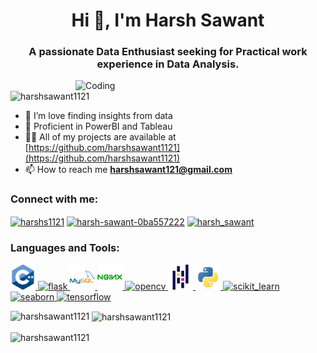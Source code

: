 <h1 align="center">Hi 👋, I'm Harsh Sawant</h1>
<h3 align="center">A passionate Data Enthusiast seeking for Practical work experience in Data Analysis.</h3>
<img align="right" alt="Coding" width="400" src="https://blog.imarticus.org/wp-content/uploads/2020/09/rt.gif")


<p align="left"> <img src="https://komarev.com/ghpvc/?username=harshsawant1121&label=Profile%20views&color=0e75b6&style=flat" alt="harshsawant1121" /> </p>



- 🌱 I’m love finding insights from data 
- 🔭 Proficient in PowerBI and Tableau
- 👨‍💻 All of my projects are available at [https://github.com/harshsawant1121](https://github.com/harshsawant1121)
- 📫 How to reach me **harshsawant121@gmail.com**

<h3 align="left">Connect with me:</h3>
<p align="left">
<a href="https://twitter.com/harshs1121" target="blank"><img align="center" src="https://raw.githubusercontent.com/rahuldkjain/github-profile-readme-generator/master/src/images/icons/Social/twitter.svg" alt="harshs1121" height="30" width="40" /></a>
<a href="https://linkedin.com/in/harsh-sawant-0ba557222" target="blank"><img align="center" src="https://raw.githubusercontent.com/rahuldkjain/github-profile-readme-generator/master/src/images/icons/Social/linked-in-alt.svg" alt="harsh-sawant-0ba557222" height="30" width="40" /></a>
<a href="https://instagram.com/harsh_sawant" target="blank"><img align="center" src="https://raw.githubusercontent.com/rahuldkjain/github-profile-readme-generator/master/src/images/icons/Social/instagram.svg" alt="harsh_sawant" height="30" width="40" /></a>
</p>

<h3 align="left">Languages and Tools:</h3>
<p align="left"> <a href="https://www.w3schools.com/cpp/" target="_blank" rel="noreferrer"> <img src="https://raw.githubusercontent.com/devicons/devicon/master/icons/cplusplus/cplusplus-original.svg" alt="cplusplus" width="40" height="40"/> </a> <a href="https://flask.palletsprojects.com/" target="_blank" rel="noreferrer"> <img src="https://www.vectorlogo.zone/logos/pocoo_flask/pocoo_flask-icon.svg" alt="flask" width="40" height="40"/> </a> <a href="https://www.mysql.com/" target="_blank" rel="noreferrer"> <img src="https://raw.githubusercontent.com/devicons/devicon/master/icons/mysql/mysql-original-wordmark.svg" alt="mysql" width="40" height="40"/> </a> <a href="https://www.nginx.com" target="_blank" rel="noreferrer"> <img src="https://raw.githubusercontent.com/devicons/devicon/master/icons/nginx/nginx-original.svg" alt="nginx" width="40" height="40"/> </a> <a href="https://opencv.org/" target="_blank" rel="noreferrer"> <img src="https://www.vectorlogo.zone/logos/opencv/opencv-icon.svg" alt="opencv" width="40" height="40"/> </a> <a href="https://pandas.pydata.org/" target="_blank" rel="noreferrer"> <img src="https://raw.githubusercontent.com/devicons/devicon/2ae2a900d2f041da66e950e4d48052658d850630/icons/pandas/pandas-original.svg" alt="pandas" width="40" height="40"/> </a> <a href="https://www.python.org" target="_blank" rel="noreferrer"> <img src="https://raw.githubusercontent.com/devicons/devicon/master/icons/python/python-original.svg" alt="python" width="40" height="40"/> </a> <a href="https://scikit-learn.org/" target="_blank" rel="noreferrer"> <img src="https://upload.wikimedia.org/wikipedia/commons/0/05/Scikit_learn_logo_small.svg" alt="scikit_learn" width="40" height="40"/> </a> <a href="https://seaborn.pydata.org/" target="_blank" rel="noreferrer"> <img src="https://seaborn.pydata.org/_images/logo-mark-lightbg.svg" alt="seaborn" width="40" height="40"/> </a> <a href="https://www.tensorflow.org" target="_blank" rel="noreferrer"> <img src="https://www.vectorlogo.zone/logos/tensorflow/tensorflow-icon.svg" alt="tensorflow" width="40" height="40"/> </a> </p>

<p><img align="left" src="https://github-readme-stats.vercel.app/api/top-langs?username=harshsawant1121&show_icons=true&locale=en&layout=compact" alt="harshsawant1121" /></p>

<p>&nbsp;<img align="center" src="https://github-readme-stats.vercel.app/api?username=harshsawant1121&show_icons=true&locale=en" alt="harshsawant1121" /></p>

<p><img align="center" src="https://github-readme-streak-stats.herokuapp.com/?user=harshsawant1121&" alt="harshsawant1121" /></p>
